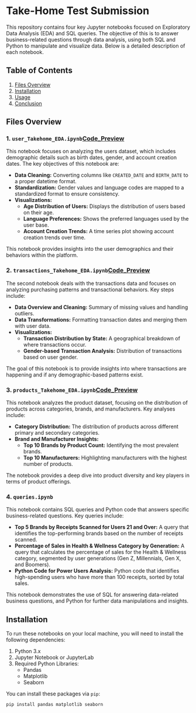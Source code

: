 # Take-Home Test Submission

This repository contains four key Jupyter notebooks focused on Exploratory Data Analysis (EDA) and SQL queries. The objective of this is to answer business-related questions through data analysis, using both SQL and Python to manipulate and visualize data. Below is a detailed description of each notebook.

## Table of Contents
1. [Files Overview](#files-overview)
2. [Installation](#installation)
3. [Usage](#usage)
4. [Conclusion](#conclusion)

## Files Overview

### 1. `user_Takehome_EDA.ipynb`[Code_Preview](#EDA/user_Takehome_EDA.ipynb)
This notebook focuses on analyzing the users dataset, which includes demographic details such as birth dates, gender, and account creation dates. The key objectives of this notebook are:
- **Data Cleaning:** Converting columns like `CREATED_DATE` and `BIRTH_DATE` to a proper datetime format.
- **Standardization:** Gender values and language codes are mapped to a standardized format to ensure consistency.
- **Visualizations:**
  - **Age Distribution of Users:** Displays the distribution of users based on their age.
  - **Language Preferences:** Shows the preferred languages used by the user base.
  - **Account Creation Trends:** A time series plot showing account creation trends over time.
  
This notebook provides insights into the user demographics and their behaviors within the platform.

### 2. `transactions_Takehome_EDA.ipynb`[Code_Preview](#EDA/transactions_Takehome_EDA.ipynb)
The second notebook deals with the transactions data and focuses on analyzing purchasing patterns and transactional behaviors. Key steps include:
- **Data Overview and Cleaning:** Summary of missing values and handling outliers.
- **Data Transformations:** Formatting transaction dates and merging them with user data.
- **Visualizations:**
  - **Transaction Distribution by State:** A geographical breakdown of where transactions occur.
  - **Gender-based Transaction Analysis:** Distribution of transactions based on user gender.
  
The goal of this notebook is to provide insights into where transactions are happening and if any demographic-based patterns exist.

### 3. `products_Takehome_EDA.ipynb`[Code_Preview](#EDA/products_Takehome_EDA.ipynb)
This notebook analyzes the product dataset, focusing on the distribution of products across categories, brands, and manufacturers. Key analyses include:
- **Category Distribution:** The distribution of products across different primary and secondary categories.
- **Brand and Manufacturer Insights:**
  - **Top 10 Brands by Product Count:** Identifying the most prevalent brands.
  - **Top 10 Manufacturers:** Highlighting manufacturers with the highest number of products.

The notebook provides a deep dive into product diversity and key players in terms of product offerings.

### 4. `queries.ipynb`
This notebook contains SQL queries and Python code that answers specific business-related questions. Key queries include:
- **Top 5 Brands by Receipts Scanned for Users 21 and Over:** A query that identifies the top-performing brands based on the number of receipts scanned.
- **Percentage of Sales in Health & Wellness Category by Generation:** A query that calculates the percentage of sales for the Health & Wellness category, segmented by user generations (Gen Z, Millennials, Gen X, and Boomers).
- **Python Code for Power Users Analysis:** Python code that identifies high-spending users who have more than 100 receipts, sorted by total sales.

This notebook demonstrates the use of SQL for answering data-related business questions, and Python for further data manipulations and insights.

## Installation
To run these notebooks on your local machine, you will need to install the following dependencies:

1. Python 3.x
2. Jupyter Notebook or JupyterLab
3. Required Python Libraries:
   - Pandas
   - Matplotlib
   - Seaborn

You can install these packages via `pip`:
```bash
pip install pandas matplotlib seaborn

